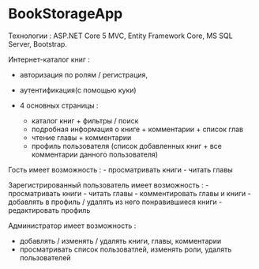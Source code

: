 # BookStorageApp

Технологии : ASP.NET Core 5 MVC,
             Entity Framework Core,
             MS SQL Server,
             Bootstrap.

Интернет-каталог книг :
  - авторизация по ролям / регистрация,
  - аутентификация(с помощью куки)  
  - 4 основных страницы : 
  
      - каталог книг + фильтры / поиск
      - подробная информация о книге + комментарии + список глав
      - чтение главы + комментарии
      - профиль пользователя (список добавленных книг + все комментарии данного пользователя)

Гость имеет возможность :
    - просматривать книги
    - читать главы 
  
Зарегистрированный пользователь имеет возможность :
    - просматривать книги
    - читать главы
    - комментировать главы и книги
    - добавлять в профиль / удалять из него понравившиеся книги
    - редактировать профиль    
        
Администратор имеет возможность :
  -   добавлять / изменять / удалять книги, главы, комментарии 
  -   просматривать список пользоватлей, изменять роли, удалять пользователей
